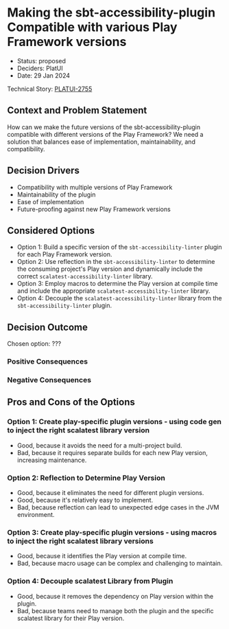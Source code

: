 # Making the sbt-accessibility-plugin Compatible with various Play Framework versions

* Status: proposed
* Deciders: PlatUI
* Date: 29 Jan 2024

Technical Story: [PLATUI-2755](https://jira.tools.tax.service.gov.uk/browse/PLATUI-2755)

## Context and Problem Statement

How can we make the future versions of the sbt-accessibility-plugin compatible with different versions of the Play Framework? We need a solution that balances ease of implementation, maintainability, and compatibility.

## Decision Drivers

* Compatibility with multiple versions of Play Framework
* Maintainability of the plugin
* Ease of implementation
* Future-proofing against new Play Framework versions

## Considered Options

* Option 1: Build a specific version of the `sbt-accessibility-linter` plugin for each Play Framework version.
* Option 2: Use reflection in the `sbt-accessibility-linter` to determine the consuming project's Play version and dynamically include the correct `scalatest-accessibility-linter` library.
* Option 3: Employ macros to determine the Play version at compile time and include the appropriate `scalatest-accessibility-linter` library.
* Option 4: Decouple the `scalatest-accessibility-linter` library from the `sbt-accessibility-linter` plugin.

## Decision Outcome

Chosen option: ???

### Positive Consequences

### Negative Consequences

## Pros and Cons of the Options

### Option 1: Create play-specific plugin versions - using code gen to inject the right scalatest library version

* Good, because it avoids the need for a multi-project build.
* Bad, because it requires separate builds for each new Play version, increasing maintenance.

### Option 2: Reflection to Determine Play Version

* Good, because it eliminates the need for different plugin versions.
* Good, because it's relatively easy to implement.
* Bad, because reflection can lead to unexpected edge cases in the JVM environment.

### Option 3: Create play-specific plugin versions - using macros to inject the right scalatest library versions

* Good, because it identifies the Play version at compile time.
* Bad, because macro usage can be complex and challenging to maintain.

### Option 4: Decouple scalatest Library from Plugin

* Good, because it removes the dependency on Play version within the plugin.
* Bad, because teams need to manage both the plugin and the specific scalatest library for their Play version.